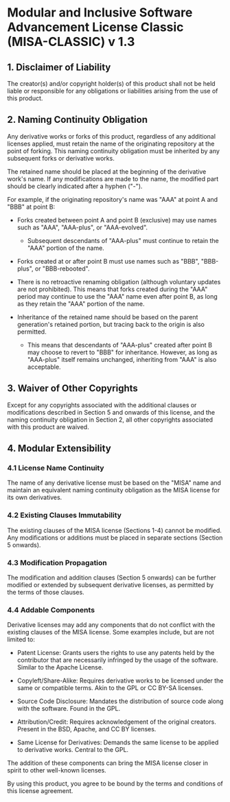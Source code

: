 # Modular and Inclusive Software Advancement License Classic (MISA-CLASSIC) v 1.3

## 1. Disclaimer of Liability

The creator(s) and/or copyright holder(s) of this product shall not be held liable or responsible for any obligations or liabilities arising from the use of this product.

## 2. Naming Continuity Obligation

Any derivative works or forks of this product, regardless of any additional licenses applied, must retain the name of the originating repository at the point of forking. This naming continuity obligation must be inherited by any subsequent forks or derivative works.

The retained name should be placed at the beginning of the derivative work's name. If any modifications are made to the name, the modified part should be clearly indicated after a hyphen ("-").

For example, if the originating repository's name was "AAA" at point A and "BBB" at point B:

- Forks created between point A and point B (exclusive) may use names such as "AAA", "AAA-plus", or "AAA-evolved".

  - Subsequent descendants of "AAA-plus" must continue to retain the "AAA" portion of the name.

- Forks created at or after point B must use names such as "BBB", "BBB-plus", or "BBB-rebooted".

- There is no retroactive renaming obligation (although voluntary updates are not prohibited). This means that forks created during the "AAA" period may continue to use the "AAA" name even after point B, as long as they retain the "AAA" portion of the name.

- Inheritance of the retained name should be based on the parent generation's retained portion, but tracing back to the origin is also permitted.

  - This means that descendants of "AAA-plus" created after point B may choose to revert to "BBB" for inheritance. However, as long as "AAA-plus" itself remains unchanged, inheriting from "AAA" is also acceptable.

## 3. Waiver of Other Copyrights

Except for any copyrights associated with the additional clauses or modifications described in Section 5 and onwards of this license, and the naming continuity obligation in Section 2, all other copyrights associated with this product are waived.

## 4. Modular Extensibility

### 4.1 License Name Continuity

The name of any derivative license must be based on the "MISA" name and maintain an equivalent naming continuity obligation as the MISA license for its own derivatives.

### 4.2 Existing Clauses Immutability

The existing clauses of the MISA license (Sections 1-4) cannot be modified. Any modifications or additions must be placed in separate sections (Section 5 onwards).

### 4.3 Modification Propagation

The modification and addition clauses (Section 5 onwards) can be further modified or extended by subsequent derivative licenses, as permitted by the terms of those clauses.

### 4.4 Addable Components

Derivative licenses may add any components that do not conflict with the existing clauses of the MISA license. Some examples include, but are not limited to:

- Patent License: Grants users the rights to use any patents held by the contributor that are necessarily infringed by the usage of the software. Similar to the Apache License.

- Copyleft/Share-Alike: Requires derivative works to be licensed under the same or compatible terms. Akin to the GPL or CC BY-SA licenses.

- Source Code Disclosure: Mandates the distribution of source code along with the software. Found in the GPL.

- Attribution/Credit: Requires acknowledgement of the original creators. Present in the BSD, Apache, and CC BY licenses.

- Same License for Derivatives: Demands the same license to be applied to derivative works. Central to the GPL.

The addition of these components can bring the MISA license closer in spirit to other well-known licenses.

By using this product, you agree to be bound by the terms and conditions of this license agreement.
